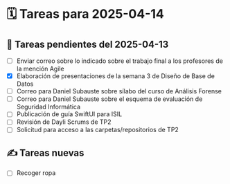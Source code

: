 # 🗓️ Tareas para 2025-04-14

## 🔁 Tareas pendientes del 2025-04-13
- [ ] Enviar correo sobre lo indicado sobre el trabajo final a los profesores de la mención Agile
- [x] Elaboración de presentaciones de la semana 3 de Diseño de Base de Datos
- [ ] Correo para Daniel Subauste sobre sílabo del curso de Análisis Forense
- [ ] Correo para Daniel Subauste sobre el esquema de evaluación de Seguridad Informática
- [ ] Publicación de guía SwiftUI para ISIL
- [ ] Revisión de Dayli Scrums de TP2
- [ ] Solicitud para acceso a las carpetas/repositorios de TP2

## ✍️ Tareas nuevas
- [ ] Recoger ropa
